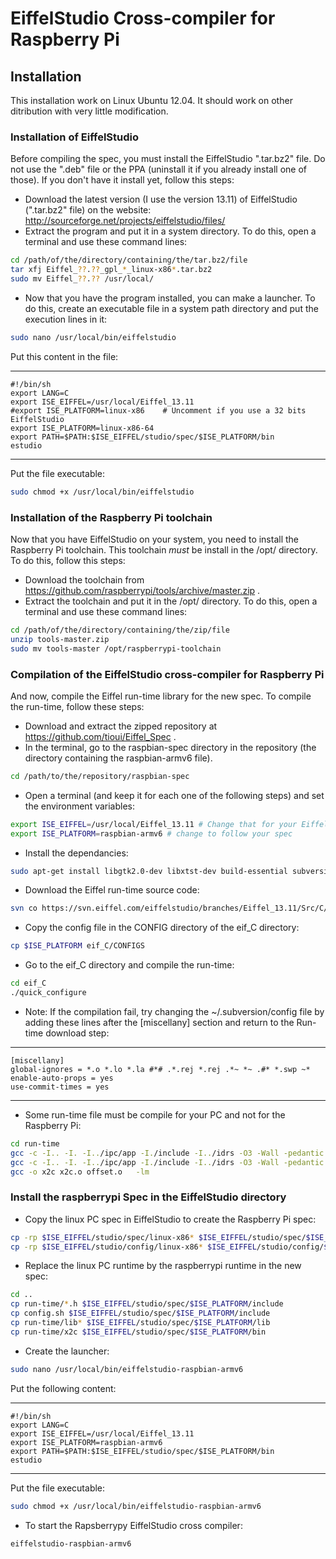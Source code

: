 EiffelStudio Cross-compiler for Raspberry Pi
============================================

Installation
------------

This installation work on Linux Ubuntu 12.04. It should work on other ditribution with very little modification.

### Installation of EiffelStudio

Before compiling the spec, you must install the EiffelStudio ".tar.bz2" file. Do not use the ".deb" file or the PPA (uninstall it if you already install one of those). If you don't have it install yet, follow this steps:

* Download the latest version (I use the version 13.11) of EiffelStudio (".tar.bz2" file) on the website: http://sourceforge.net/projects/eiffelstudio/files/
* Extract the program and put it in a system directory. To do this, open a terminal and use these command lines:

```bash
cd /path/of/the/directory/containing/the/tar.bz2/file
tar xfj Eiffel_??.??_gpl_*_linux-x86*.tar.bz2
sudo mv Eiffel_??.?? /usr/local/
```

* Now that you have the program installed, you can make a launcher. To do this, create an executable file in a system path directory and put the execution lines in it:

```bash
sudo nano /usr/local/bin/eiffelstudio
```

Put this content in the file:

***

	#!/bin/sh
	export LANG=C
	export ISE_EIFFEL=/usr/local/Eiffel_13.11
	#export ISE_PLATFORM=linux-x86    # Uncomment if you use a 32 bits EiffelStudio
	export ISE_PLATFORM=linux-x86-64
	export PATH=$PATH:$ISE_EIFFEL/studio/spec/$ISE_PLATFORM/bin
	estudio

***

Put the file executable:

```bash
sudo chmod +x /usr/local/bin/eiffelstudio
```

### Installation of the Raspberry Pi toolchain

Now that you have EiffelStudio on your system, you need to install the Raspberry Pi toolchain. This toolchain *must* be install in the /opt/ directory. To do this, follow this steps:

* Download the toolchain from https://github.com/raspberrypi/tools/archive/master.zip .
* Extract the toolchain and put it in the /opt/ directory. To do this, open a terminal and use these command lines:

```bash
cd /path/of/the/directory/containing/the/zip/file
unzip tools-master.zip 
sudo mv tools-master /opt/raspberrypi-toolchain
```

### Compilation of the EiffelStudio cross-compiler for Raspberry Pi

And now, compile the Eiffel run-time library for the new spec. To compile the run-time, follow these steps:

* Download and extract the zipped repository at https://github.com/tioui/Eiffel_Spec .
* In the terminal, go to the raspbian-spec directory in the repository (the directory containing the raspbian-armv6 file).

```bash
cd /path/to/the/repository/raspbian-spec
```

* Open a terminal (and keep it for each one of the following steps) and set the environment variables:

```bash
export ISE_EIFFEL=/usr/local/Eiffel_13.11 # Change that for your EiffelStudio directory
export ISE_PLATFORM=raspbian-armv6 # change to follow your spec
```

* Install the dependancies:

```bash
sudo apt-get install libgtk2.0-dev libxtst-dev build-essential subversion
```

* Download the Eiffel run-time source code:

```bash
svn co https://svn.eiffel.com/eiffelstudio/branches/Eiffel_13.11/Src/C/ eif_C
```

* Copy the config file in the CONFIG directory of the eif_C directory:

```bash
cp $ISE_PLATFORM eif_C/CONFIGS
```

* Go to the eif_C directory and compile the run-time:

```bash
cd eif_C
./quick_configure
```

* Note: If the compilation fail, try changing the ~/.subversion/config file by adding these lines after the [miscellany] section and return to the Run-time download step:

***

	[miscellany]
	global-ignores = *.o *.lo *.la #*# .*.rej *.rej .*~ *~ .#* *.swp ~*
	enable-auto-props = yes
	use-commit-times = yes

***

* Some run-time file must be compile for your PC and not for the Raspberry Pi:

```bash
cd run-time
gcc -c -I.. -I. -I../ipc/app -I./include -I../idrs -O3 -Wall -pedantic -std=gnu99 -pipe -fPIC -D_GNU_SOURCE  x2c.c
gcc -c -I.. -I. -I../ipc/app -I./include -I../idrs -O3 -Wall -pedantic -std=gnu99 -pipe -fPIC -D_GNU_SOURCE offset.c -o offset.o
gcc -o x2c x2c.o offset.o   -lm
```

### Install the raspberrypi Spec in the EiffelStudio directory

* Copy the linux PC spec in EiffelStudio to create the Raspberry Pi spec:

```bash
cp -rp $ISE_EIFFEL/studio/spec/linux-x86* $ISE_EIFFEL/studio/spec/$ISE_PLATFORM
cp -rp $ISE_EIFFEL/studio/config/linux-x86* $ISE_EIFFEL/studio/config/$ISE_PLATFORM
```

* Replace the linux PC runtime by the raspberrypi runtime in the new spec:

```bash
cd ..
cp run-time/*.h $ISE_EIFFEL/studio/spec/$ISE_PLATFORM/include
cp config.sh $ISE_EIFFEL/studio/spec/$ISE_PLATFORM/include
cp run-time/lib* $ISE_EIFFEL/studio/spec/$ISE_PLATFORM/lib
cp run-time/x2c $ISE_EIFFEL/studio/spec/$ISE_PLATFORM/bin
```

* Create the launcher:

```bash
sudo nano /usr/local/bin/eiffelstudio-raspbian-armv6
```

Put the following content:

***

	#!/bin/sh
	export LANG=C
	export ISE_EIFFEL=/usr/local/Eiffel_13.11
	export ISE_PLATFORM=raspbian-armv6
	export PATH=$PATH:$ISE_EIFFEL/studio/spec/$ISE_PLATFORM/bin
	estudio

***

Put the file executable:

```bash
sudo chmod +x /usr/local/bin/eiffelstudio-raspbian-armv6
```

* To start the Rapsberrypy EiffelStudio cross compiler:

```bash
eiffelstudio-raspbian-armv6
```

